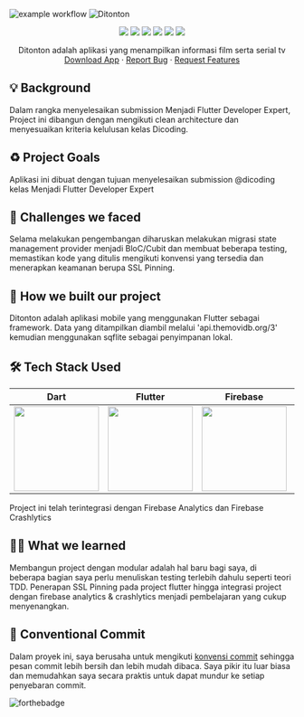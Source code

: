 ![example workflow](https://github.com/phanatagama/Ditonton/actions/workflows/flutter-ci.yml/badge.svg)
![Ditonton](https://socialify.git.ci/phanatagama/Ditonton/image?description=1&descriptionEditable=Build%20with%20Dart%20Programming%20Language%20%26%20Flutter%20Framework&font=Raleway&forks=1&issues=1&language=1&name=1&pattern=Circuit%20Board&pulls=1&stargazers=1&theme=Dark)
<p align="center">
<img src="https://img.shields.io/badge/dart-%230175C2.svg?style=for-the-badge&logo=dart&logoColor=white" />
<img src="https://img.shields.io/badge/Flutter-%2302569B.svg?style=for-the-badge&logo=Flutter&logoColor=white" />
<img src="https://img.shields.io/badge/firebase-%23039BE5.svg?style=for-the-badge&logo=firebase" />
<img src="https://img.shields.io/badge/git-%23F05033.svg?style=for-the-badge&logo=git&logoColor=white" />
<img src="https://img.shields.io/badge/github-%23121011.svg?style=for-the-badge&logo=github&logoColor=white" />
<img src="https://img.shields.io/badge/Android%20Studio-3DDC84.svg?style=for-the-badge&logo=android-studio&logoColor=white" />
  </p>
  <p align="center">
    Ditonton adalah aplikasi yang menampilkan informasi film serta serial tv
    <br />
    <a href="https://github.com/phanatagama/Ditonton/releases/download/v.1.0.0-beta/app-release.apk">Download App</a>
    ·
    <a href="https://github.com/phanatagama/Ditonton/issues/new">Report Bug</a>
    ·
  <a href="https://github.com/phanatagama/Ditonton/issues/new">Request Features</a>
  </p>

## 💡 Background
Dalam rangka menyelesaikan submission Menjadi Flutter Developer Expert, Project ini dibangun dengan mengikuti clean architecture
dan menyesuaikan kriteria kelulusan kelas Dicoding.

## ♻️ Project Goals
Aplikasi ini dibuat dengan tujuan menyelesaikan submission @dicoding kelas Menjadi Flutter Developer Expert

## 🤯 Challenges we faced
Selama melakukan pengembangan diharuskan melakukan migrasi state management provider menjadi BloC/Cubit dan membuat beberapa testing, memastikan kode yang ditulis mengikuti konvensi yang tersedia dan menerapkan keamanan berupa SSL Pinning.

## 🧐 How we built our project
Ditonton adalah aplikasi mobile yang menggunakan Flutter sebagai framework. Data yang ditampilkan diambil melalui 'api.themovidb.org/3' kemudian menggunakan sqflite sebagai penyimpanan lokal.

## 🛠️ Tech Stack Used
| Dart      | Flutter      |Firebase      | Android Studio |
|------------|-------------|-------------|-------------|
| <img src="https://avatars.githubusercontent.com/u/1609975?s=280&v=4" width="150"> | <img src="https://res.cloudinary.com/startup-grind/image/upload/c_fill,dpr_2.0,f_auto,g_center,h_500,q_auto:good,w_500/v1/gcs/platform-data-dsc/events/1_ilC2Aqp5sZd1wi0CopD1Hw_zT8WoJh.png" width="150"> | <img src="https://www.gstatic.com/devrel-devsite/prod/v84e6f6a61298bbae5bb110c196e834c7f21fe3fb34e722925433ddb936d280c9/firebase/images/touchicon-180.png" width="150"> | <img src="https://upload.wikimedia.org/wikipedia/commons/thumb/e/e3/Android_Studio_Icon_%282014-2019%29.svg/1200px-Android_Studio_Icon_%282014-2019%29.svg.png" width="150"> |

Project ini telah terintegrasi dengan Firebase Analytics dan Firebase Crashlytics
<!-- ### Extra Library -->
<!-- - [GoogleFonts](https://pub.dev/packages/google_fonts) for Material-Design style -->


<!-- ## 🔧 The problems and how we deal with it -->
<!-- Tentu saja keterbatasan waktu adalah sebuah masalah bagi kami. Beberapa perencanaan harus kami tunda/hilangkan untuk mempersingkat waktu seperti pembangunan [REST API](https://github.com/MochArisandiJayanto/Flarax/blob/master/API_Design_Architecture.md) yang harus terhenti. Kami memutuskan untuk melakukan query secara langsung dengan database Firebase menggunakan future dan stream. -->

## 🧑‍🎓 What we learned
Membangun project dengan modular adalah hal baru bagi saya, di beberapa bagian saya perlu menuliskan testing terlebih dahulu seperti teori TDD. Penerapan SSL Pinning pada project flutter hingga integrasi project dengan firebase analytics & crashlytics menjadi pembelajaran yang cukup menyenangkan.

## 🐾 Conventional Commit
‎Dalam proyek ini, saya berusaha untuk mengikuti [konvensi commit](https://www.conventionalcommits.org/en/v1.0.0/) sehingga pesan commit lebih bersih dan lebih mudah dibaca. Saya pikir itu luar biasa dan memudahkan saya secara praktis untuk dapat mundur ke setiap penyebaran commit.

<!-- ## 📘 Resource‎ -->
<!-- ### Image Assets -->
<!-- - [Undraw](http://undraw.co) -->
<!-- - [Unsplash](http://unsplash.com) -->

<!-- ### Related Article -->
<!-- - [Barang Menumpuk Tak Terpakai? Akali Dengan 5 Trik Ini | Orami](https://www.orami.co.id/magazine/barang-menumpuk-tak-terpakai-akali-dengan-5-trik-ini/) -->
<!-- - [Bagaimana cara membuang barang bekas berukuran besar, misal kasur, kulkas, mesin cuci? Kemana perabot/barang bekasmu saat kamu membeli perabot baru? - Quora](https://id.quora.com/Bagaimana-cara-membuang-barang-bekas-berukuran-besar-misal-kasur-kulkas-mesin-cuci-Kemana-perabot-barang-bekasmu-saat-kamu-membeli-perabot-baru) -->
<!-- - [Bagaimana caramu membuang barang-barang yang sudah tidak terpakai lagi (misalnya pakaian bekas yang sudah tidak layak pakai)? - Quora](https://id.quora.com/Bagaimana-caramu-membuang-barang-barang-yang-sudah-tidak-terpakai-lagi-misalnya-pakaian-bekas-yang-sudah-tidak-layak-pakai) -->
<!-- - [Bagaimana cara membuang sampah ukuran besar seperti kasur dan lemari secara legal? - Quora](https://bit.ly/3eoe6rK) -->
<!-- - [Cara Mendapatkan Barang Gratis Dari Internet - Blog Orang IT (helmykediri.com)](https://bit.ly/3FuCeVn) -->
<!-- - [Barang Gratis Bisa Kamu Dapatkan di 6 Situs Ini Lho! (lifepal.co.id)](https://lifepal.co.id/media/doyan-berburu-barang-gratisan-cek-6-situs-nih/) -->

<!-- ## 👁️ Preview/Screenshots -->

<!-- - More Application Design in [Figma](https://www.figma.com/file/eISf5jqPckik2Js0NIm7TX/Flarax-App-Prototype?node-id=0%3A1) -->

<!-- | ![landing-page](https://user-images.githubusercontent.com/48324618/145372808-ae5dc7a8-f310-4643-84ed-b678a8aeeff1.jpg) **Landing Page** | ![login-page](https://user-images.githubusercontent.com/48324618/145372649-d459f07a-ba18-4cd0-aee1-fe91524abce5.jpg) **Login Page** | ![register-pagge](https://user-images.githubusercontent.com/48324618/145372937-6fddfba7-4abd-40fa-aa01-c01d349ad1d8.jpg) **Register Page** | ![usr-profile](https://user-images.githubusercontent.com/48324618/145373431-ebd4e049-9558-4fd7-8e0d-80f0b83b02e3.jpg) **User Profile** | -->
<!-- | :--: | :--: | :--: | :--: | -->
<!-- | ![home-page](https://user-images.githubusercontent.com/48324618/145373302-0a966fd3-e787-41c7-8c18-fc1e9ed79588.jpg) **Home Page** | ![detail-product](https://user-images.githubusercontent.com/48324618/145373659-0c01acd8-f2b8-4f9f-a2b3-320117b61593.jpg) **Detail Product** | ![product-page](https://user-images.githubusercontent.com/48324618/145373555-45e28331-c41d-47f1-96a5-74cd2d6d3728.jpg) **Product Page** | ![edit-product](https://user-images.githubusercontent.com/48324618/145373915-5c340a34-9e18-44a8-b81a-cc63882a313a.jpg) **Add/Edit Product** | -->
<!-- |   -->

<!-- ## License -->
<!-- This project is licensed under the GNU GPLv3. -->

<!-- ## Contributors ✨ -->

<!-- Thanks goes to these wonderful people ([emoji key](https://allcontributors.org/docs/en/emoji-key)): -->

<!-- ALL-CONTRIBUTORS-LIST:START - Do not remove or modify this section -->
<!-- prettier-ignore-start -->
<!-- markdownlint-disable -->
<!-- <table> -->
<!--   <tr> -->
<!--     <td align="center"><a href="https://github.com/phanatagama"><img src="https://avatars.githubusercontent.com/u/48324618?s=100?v=4" width="100px;" alt=""/><br /><sub><b>Cahyadi Setia Phanatagama</b></sub></a><br /><a href="https://github.com/MochArisandiJayanto/Flarax/commits?author=phanatagama" title="Code">💻</a> <a href="#infra-phanatagama" title="Infrastructure (Databases, Build-Tools, etc)">🚇</a></td> -->
<!--     <td align="center"><a href="https://github.com/MochArisandiJayanto"><img src="https://avatars.githubusercontent.com/u/30518462?v=4?s=100" width="100px;" alt=""/><br /><sub><b>MOCH. ARISANDI JAYANTO</b></sub></a><br /><a href="https://github.com/MochArisandiJayanto/Flarax/commits?author=MochArisandiJayanto" title="Code">💻</a> <a href="#infra-mocharisandijayanto" title="Infrastructure (Build-Tools, etc)">🚇</a></td> -->
<!--     <td align="center"><a href="https://github.com/mrgvnn"><img src="https://avatars.githubusercontent.com/u/81848181?v=4?s=100" width="100px;" alt=""/><br /><sub><b>Samira Rahma Aziza</b></sub></a><br /><a href="https://github.com/MochArisandiJayanto/Flarax/commits?author=mrgvnn" title="Code">💻</a> <a href="#design-mrgvnn" title="Design">🎨</a></td> -->
<!--   </tr> -->
<!-- </table> -->


<!-- markdownlint-restore -->
<!-- prettier-ignore-end -->

<!-- ALL-CONTRIBUTORS-LIST:END -->
![forthebadge](https://forthebadge.com/images/badges/built-with-love.svg)
